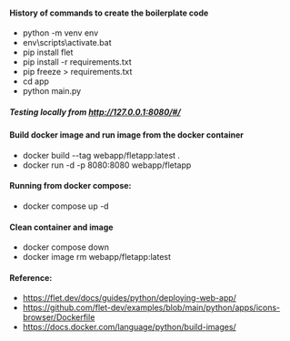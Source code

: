 #### History of commands to create the boilerplate code
- python -m venv env
- env\scripts\activate.bat
- pip install flet
- pip install -r requirements.txt
- pip freeze > requirements.txt
- cd app
- python main.py

##### Testing locally from http://127.0.0.1:8080/#/

#### Build docker image and run image from the docker container
- docker build --tag webapp/fletapp:latest .
- docker run -d -p 8080:8080 webapp/fletapp

#### Running from docker compose:
- docker compose up -d

#### Clean container and image
- docker compose down
- docker image rm webapp/fletapp:latest


#### Reference:
- https://flet.dev/docs/guides/python/deploying-web-app/
- https://github.com/flet-dev/examples/blob/main/python/apps/icons-browser/Dockerfile
- https://docs.docker.com/language/python/build-images/
